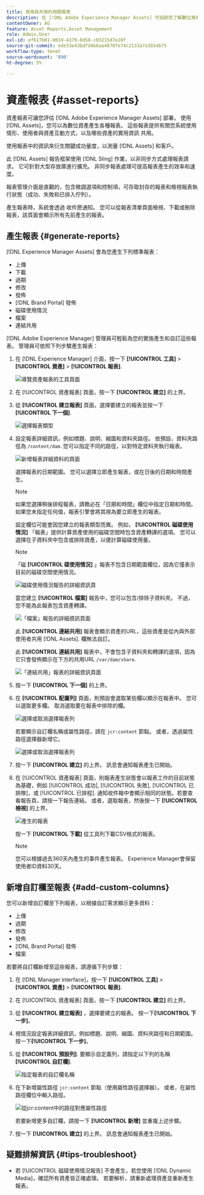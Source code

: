 ```yaml
---
title: 使用與共用的相關報表
description: 在 [!DNL Adobe Experience Manager Assets] 可協助您了解數位資產的使用、活動和共用。
contentOwner: AG
feature: Asset Reports,Asset Management
role: Admin,User
exl-id: ef617b01-0019-4379-8d58-c03215d7e28f
source-git-commit: ede33e43bdfd4b6aa4670fe74c2133a7a3b54b75
workflow-type: tm+mt
source-wordcount: '890'
ht-degree: 5%

---
```


# 資產報表 {#asset-reports}

資產報表可讓您評估 [!DNL Adobe Experience Manager Assets] 部署。 使用 [!DNL Assets]，您可以為數位資產產生各種報表。 這些報表提供有關您系統使用情形、使用者與資產互動方式，以及哪些資產的實用資訊 <!-- downloaded and --> 共用。

使用報表中的資訊來衍生關鍵成功量度，以測量 [!DNL Assets] 和客戶。

此 [!DNL Assets] 報告框架使用 [!DNL Sling] 作業，以非同步方式處理報表請求。 它可針對大型存放庫進行擴充。 非同步報表處理可提高報表產生的效率和速度。

報表管理介面是直觀的，包含微調選項和控制項，可存取封存的報表和檢視報表執行狀態（成功、失敗和已排入佇列）。

產生報表時，系統會透過 <!-- through an email (optional) and --> 收件匣通知。 您可以從報表清單頁面檢視、下載或刪除報表，該頁面會顯示所有先前產生的報表。

## 產生報表 {#generate-reports}

[!DNL Experience Manager Assets] 會為您產生下列標準報表：

* 上傳
* 下載
* 過期
* 修改
* 發佈
* [!DNL Brand Portal] 發佈
* 磁碟使用情況
* 檔案
* 連結共用

<!-- Removed download report.
* Upload
* Download
* Expiration
* Modification
* Publish
* [!DNL Brand Portal] publish
* Disk Usage
* Files
* Link Share
-->

[!DNL Adobe Experience Manager] 管理員可輕鬆為您的實施產生和自訂這些報表。 管理員可依照下列步驟產生報表：

1. 在 [!DNL Experience Manager] 介面，按一下 **[!UICONTROL 工具]** > **[!UICONTROL 資產]** > **[!UICONTROL 報表]**.

   ![導覽資產報表的工具頁面](assets/navigation.png)

1. 在 [!UICONTROL 資產報表] 頁面，按一下 **[!UICONTROL 建立]** 的上界。
1. 從 **[!UICONTROL 建立報表]** 頁面，選擇要建立的報表並按一下 **[!UICONTROL 下一個]**.

   ![選擇報表類型](assets/choose_report.png)

1. 設定報表詳細資訊，例如標題、說明、縮圖和資料夾路徑。 依預設，資料夾路徑為 `/content/dam`. 您可以指定不同的路徑，以對特定資料夾執行報表。

   ![新增報表詳細資料的頁面](assets/report_configuration.png)

   選擇報表的日期範圍。 您可以選擇立即產生報表，或在日後的日期和時間產生。

   >[!NOTE]
   >
   >如果您選擇稍後排程報表，請務必在「日期和時間」欄位中指定日期和時間。 如果您未指定任何值，報表引擎會將其視為要立即產生的報表。

   設定欄位可能會因您建立的報表類型而異。 例如， **[!UICONTROL 磁碟使用情況]** 「報表」提供計算資產使用的磁碟空間時包含資產轉譯的選項。 您可以選擇在子資料夾中包含或排除資產，以便計算磁碟使用量。

   >[!NOTE]
   >
   >「磁 **[!UICONTROL 碟使用情況]** 」報表不包含日期範圍欄位，因為它僅表示目前的磁碟空間使用情況。

   ![磁碟使用情況報告的詳細資訊頁](assets/disk_usage_configuration.png)

   當您建立 **[!UICONTROL 檔案]** 報告中，您可以包含/排除子資料夾。 不過，您不能為此報表包含資產轉譯。

   ![「檔案」報告的詳細資訊頁面](assets/files_report.png)

   此 **[!UICONTROL 連結共用]** 報表會顯示資產的URL，這些資產是從內與外部使用者共用 [!DNL Assets]. <!-- It includes email ids of the user who shared the assets, emails ids of users with which the assets are shared, share date, and expiration date for the link. -->欄無法自訂。

   此 **[!UICONTROL 連結共用]** 報表中，不會包含子資料夾和轉譯的選項，因為它只會發佈顯示在下方的共用URL `/var/dam/share`.

   ![「連結共用」報表的詳細資訊頁面](assets/link_share.png)

1. 按一下 **[!UICONTROL 下一個]** 的上界。

1. 在 **[!UICONTROL 配置列]** 頁面，則預設會選取某些欄以顯示在報表中。 您可以選取更多欄。 取消選取要在報表中排除的欄。

   ![選擇或取消選擇報表列](assets/configure_columns.png)

   若要顯示自訂欄名稱或屬性路徑，請在 `jcr:content` 節點。 或者，透過屬性路徑選擇器新增它。

   ![選擇或取消選擇報表列](assets/custom_columns.png)

1. 按一下 **[!UICONTROL 建立]** 的上界。 訊息會通知報表產生已開始。
1. 在 [!UICONTROL 資產報表] 頁面，則報表產生狀態會以報表工作的目前狀態為基礎，例如 [!UICONTROL 成功], [!UICONTROL 失敗], [!UICONTROL 已排隊]，或 [!UICONTROL 已排程]. 通知收件箱中會顯示相同的狀態。若要查看報告頁，請按一下報告連結。 或者，選取報表，然後按一下 **[!UICONTROL 檢視]** 的上界。

   ![產生的報表](assets/report_page.png)

   按一下 **[!UICONTROL 下載]** 從工具列下載CSV格式的報表。

   >[!NOTE]
   >
   >您可以根據過去360天內產生的事件產生報表。 Experience Manager會保留使用者ID資料30天。

## 新增自訂欄至報表 {#add-custom-columns}

您可以新增自訂欄至下列報表，以根據自訂需求顯示更多資料：

<!-- Remove download report.
* Upload
* Download
* Expiration
* Modification
* Publish
* [!DNL Brand Portal] publish
* Files
-->

* 上傳
* 過期
* 修改
* 發佈
* [!DNL Brand Portal] 發佈
* 檔案

若要將自訂欄新增至這些報表，請遵循下列步驟：

1. 在 [!DNL Manager interface]，按一下 **[!UICONTROL 工具]** > **[!UICONTROL 資產]** > **[!UICONTROL 報表]**.
1. 在 [!UICONTROL 資產報表] 頁面，按一下 **[!UICONTROL 建立]** 的上界。

1. 從 **[!UICONTROL 建立報表]** ，選擇要建立的報表。 按一下&#x200B;**[!UICONTROL 下一步]**。

1. 視情況設定報表詳細資訊，例如標題、說明、縮圖、資料夾路徑和日期範圍。 按一下&#x200B;**[!UICONTROL 下一步]**。

1. 從 **[!UICONTROL 預設列]**. 要顯示自定義列，請指定以下列的名稱 **[!UICONTROL 自訂欄]**.

   ![指定報表的自訂欄名稱](assets/custom_columns-1.png)

1. 在下新增屬性路徑 `jcr:content` 節點（使用屬性路徑選擇器）。 或者，在屬性路徑欄位中輸入路徑。

   ![從jcr:content中的路徑對應屬性路徑](assets/property_picker.png)

   若要新增更多自訂欄，請按一下 **[!UICONTROL 新增]** 並重複上述步驟。

1. 按一下 **[!UICONTROL 建立]** 的上界。 訊息會通知報表產生已開始。

<!-- TBD: How to configure purge now? Is it using OSGi configurations?

## Configure purging service {#configure-purging-service}

To remove reports that you no longer require, configure the DAM Report Purge service from the web console to purge existing reports based on their quantity and age.

1. Access the web console (configuration manager) from `https://[aem_server]:[port]/system/console/configMgr`.
1. Open the **[!UICONTROL DAM Report Purge Service]** configuration.
1. Specify the frequency (time interval) for the purging service in the `scheduler.expression.name` field. You can also configure the age and the quantity threshold for reports.
1. Save the changes.
-->

## 疑難排解資訊 {#tips-troubleshoot}

* 若 [!UICONTROL 磁碟使用情況報告] 不會產生，若您使用 [!DNL Dynamic Media]，確認所有資產皆正確處理。 若要解析，請重新處理資產並重新產生報表。

<!-- These notes were present in generate report section above. Removing commented text from in between the instructions to preserve the numbering of the ordered list.

TBD: How do enable this in CS now? Is it done using some OSGi config now?
   >[!NOTE]
   >
   >Before you can generate an **[!UICONTROL Asset Downloaded]** report, ensure that the Asset Download service is enabled. From the web console (`https://[aem_server]:[port]/system/console/configMgr`), open the **[!UICONTROL Day CQ DAM Event Recorder]** configuration, and select the **[!UICONTROL Asset Downloaded (DOWNLOADED)]** option in Event Types if not already selected.
-->

<!-- Removed download report.
   >[!NOTE]
   >
   >By default, the Content Fragments and link shares are included in the asset [!UICONTROL Download] report. Select the appropriate option to create a report of link shares or to exclude Content Fragments from the download report.

   >[!NOTE]
   >
   >The [!UICONTROL Download] report displays details of only those assets which are downloaded after selecting individually or are downloaded using Quick Action. However, it does not include the details of the assets that are inside a downloaded folder.
-->
